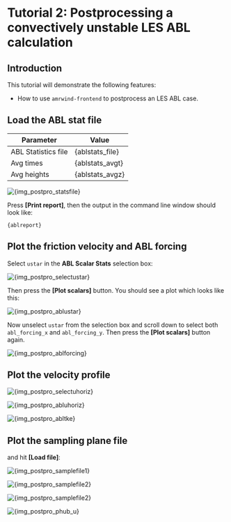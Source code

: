 # Tutorial 2: Postprocessing a convectively unstable LES ABL calculation

<!-- NOTE: The tutorial is actually generated by {makescript} -->

<!--INTROTEXTSETUP-->
## Introduction

This tutorial will demonstrate the following features:
- How to use `amrwind-frontend` to postprocess an LES ABL case.

<!--INTROTEXTEND-->

## Load the ABL stat file

| Parameter           | Value           |
| ---                 | ---             |
| ABL Statistics file | {ablstats_file} |
| Avg times           | {ablstats_avgt} |
| Avg heights         | {ablstats_avgz} |

![{img_postpro_statsfile}]({img_postpro_statsfile})

Press **[Print report]**, then the output in the command line window
should look like:

```
{ablreport}
```

## Plot the friction velocity and ABL forcing

Select `ustar` in the **ABL Scalar Stats** selection box:  

![{img_postpro_selectustar}]({img_postpro_selectustar})

Then press the **[Plot scalars]** button.  You should see a plot which
looks like this:

![{img_postpro_ablustar}]({img_postpro_ablustar})

Now unselect `ustar` from the selection box and scroll down to select
both `abl_forcing_x` and `abl_forcing_y`.  Then press the **[Plot
scalars]** button again.

![{img_postpro_ablforcing}]({img_postpro_ablforcing})

## Plot the velocity profile

![{img_postpro_selectuhoriz}]({img_postpro_selectuhoriz})

![{img_postpro_abluhoriz}]({img_postpro_abluhoriz})

![{img_postpro_abltke}]({img_postpro_abltke})

## Plot the sampling plane file 

and hit **[Load file]**: 

![{img_postpro_samplefile1}]({img_postpro_samplefile1})

![{img_postpro_samplefile2}]({img_postpro_samplefile2})

![{img_postpro_samplefile2}]({img_postpro_samplefile3})

![{img_postpro_phub_u}]({img_postpro_phub_u})

